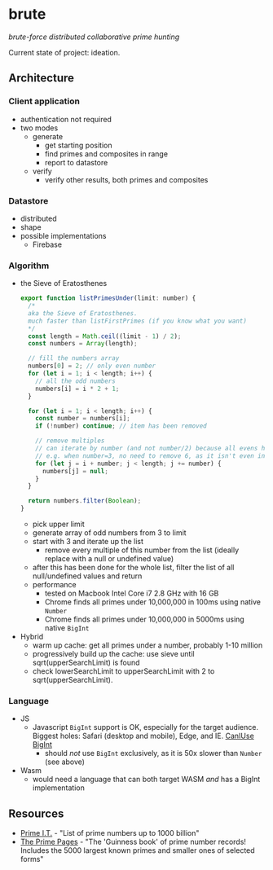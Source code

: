 # brute

_brute-force distributed collaborative prime hunting_

Current state of project: ideation.

## Architecture

### Client application

- authentication not required
- two modes
  - generate
    - get starting position
    - find primes and composites in range
    - report to datastore
  - verify
    - verify other results, both primes and composites
      
### Datastore

- distributed
- shape
- possible implementations
  - Firebase

### Algorithm

- the Sieve of Eratosthenes
    ```js
    export function listPrimesUnder(limit: number) {
      /*
      aka the Sieve of Eratosthenes.
      much faster than listFirstPrimes (if you know what you want)
      */
      const length = Math.ceil((limit - 1) / 2);
      const numbers = Array(length);

      // fill the numbers array
      numbers[0] = 2; // only even number
      for (let i = 1; i < length; i++) {
        // all the odd numbers
        numbers[i] = i * 2 + 1;
      }

      for (let i = 1; i < length; i++) {
        const number = numbers[i];
        if (!number) continue; // item has been removed

        // remove multiples
        // can iterate by number (and not number/2) because all evens have already been removed
        // e.g. when number=3, no need to remove 6, as it isn't even in the list!
        for (let j = i + number; j < length; j += number) {
          numbers[j] = null;
        }
      }

      return numbers.filter(Boolean);
    }
    ```
  - pick upper limit
  - generate array of odd numbers from 3 to limit
  - start with 3 and iterate up the list
    - remove every multiple of this number from the list (ideally replace with a null or undefined value)
  - after this has been done for the whole list, filter the list of all null/undefined values and return
  - performance
    - tested on Macbook Intel Core i7 2.8 GHz with 16 GB
    - Chrome finds all primes under 10,000,000 in 100ms using native `Number`
    - Chrome finds all primes under 10,000,000 in 5000ms using native `BigInt`
- Hybrid
  - warm up cache: get all primes under a number,
    probably 1-10 million
  - progressively build up the cache: use sieve until sqrt(upperSearchLimit) is found
  - check lowerSearchLimit to upperSearchLimit with 2 to sqrt(upperSearchLimit).

### Language
  - JS
    - Javascript `BigInt` support is OK, especially for the target audience. Biggest holes: Safari (desktop and mobile), Edge, and IE. [CanIUse BigInt](https://caniuse.com/#search=BigInt)
      - should _not_ use `BigInt` exclusively, as it is 50x slower than `Number` (see above)
  - Wasm
    - would need a language that can both target WASM _and_ has a BigInt implementation

## Resources

- [Prime I.T.](http://compoasso.free.fr/primelistweb/page/prime/liste_online_en.php) - "List of prime numbers up to 1000 billion"
- [The Prime Pages](https://primes.utm.edu/) - "The 'Guinness book' of prime number records!  Includes the 5000 largest known primes and smaller ones of selected forms"